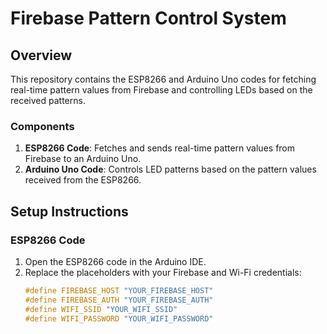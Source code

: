 # Firebase Pattern Control System

## Overview

This repository contains the ESP8266 and Arduino Uno codes for fetching real-time pattern values from Firebase and controlling LEDs based on the received patterns.

### Components

1. **ESP8266 Code**: Fetches and sends real-time pattern values from Firebase to an Arduino Uno.
2. **Arduino Uno Code**: Controls LED patterns based on the pattern values received from the ESP8266.

## Setup Instructions

### ESP8266 Code

1. Open the ESP8266 code in the Arduino IDE.
2. Replace the placeholders with your Firebase and Wi-Fi credentials:
   ```cpp
   #define FIREBASE_HOST "YOUR_FIREBASE_HOST"
   #define FIREBASE_AUTH "YOUR_FIREBASE_AUTH"
   #define WIFI_SSID "YOUR_WIFI_SSID"
   #define WIFI_PASSWORD "YOUR_WIFI_PASSWORD"
